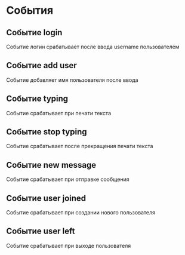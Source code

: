 
# События
## Событие login
Событие логин срабатывает после ввода username пользователем
## Событие add user
Событие добавляет имя пользователя после ввода
## Событие typing
Событие срабатывает при печати текста
## Событие stop typing
Событие срабатывает после прекращения печати текста
## Событие new message
Событие срабатывает при отправке сообщения
## Событие user joined
Событие срабатывает при создании нового пользователя
## Событие user left
Событие срабатывает при выходе пользователя
